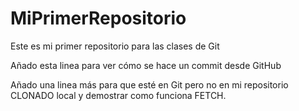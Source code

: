 # MiPrimerRepositorio
Este es mi primer repositorio para las clases de Git

Añado esta linea para ver cómo se hace un commit desde GitHub

Añado una linea más para que esté en Git pero no en mi repositorio CLONADO local y demostrar como funciona FETCH.
